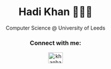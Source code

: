 <h1 align="center">Hadi Khan 🧑🏻‍💻</h3>
<p align="center">Computer Science @ University of Leeds</p>

<h3 align="center">Connect with me:</h3>
<p align="center">
<a href="https://linkedin.com/in/khanhadi" target="blank"><img align="center" src="https://raw.githubusercontent.com/rahuldkjain/github-profile-readme-generator/master/src/images/icons/Social/linked-in-alt.svg" alt="khanhadi" height="30" width="40" /></a>
</p>

